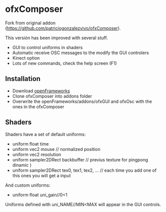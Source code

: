 # ofxComposer

Fork from original addon (https://github.com/patriciogonzalezvivo/ofxComposer).

This versión has been improved with several stuff.

* GUI to control uniforms in shaders
* Automatic receive OSC messages to the modify the GUI controlers
* Kinect option
* Lots of new commands, check the help screen (F1)

## Installation

* Download [openFrameworks](openframeworks.cc)
* Clone ofxComposer into addons folder
* Overwrite the openFrameworks/addons/ofxGUI and ofxOsc with the ones in the ofxComposer

## Shaders

Shaders have a set of default uniforms:

* uniform float time
* uniform vec2 mouse // normalized position
* uniform vec2 resolution
* uniform sampler2DRect backbuffer // previus texture for pingpong dinamic )
* uniform sampler2DRect tex0, tex1, tex2, ... // each time you add one of this ones you will get a input

And custom uniforms:
        
* uniform float uni_gain//0<1
        
Uniforms defined with uni_NAME//MIN<MAX will appear in the GUI controls.

